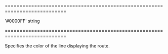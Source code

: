 <!--**
/*-------------------------------------------
    Auto-generated file. Do not modify.
-------------------------------------------

**-->
===========================================================================
<!--default-->'#0000FF'<!--/default-->
<!--type-->string<!--/type-->
===========================================================================

<!--shortDescription-->
Specifies the color of the line displaying the route.
<!--/shortDescription-->

<!--fullDescription-->

<!--/fullDescription-->